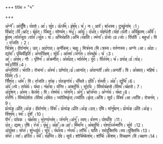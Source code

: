 +++
title = "५"

+++


  
अ꣡ग्ने꣢꣯। आ꣡यूँ꣢꣯षि। प꣣वसे। आ꣢। सु꣣व। ऊ꣡र्ज꣢꣯म्। इ꣡ष꣢꣯म्। च꣣। नः। आरे꣢। बा꣣धस्व। दुच्छु꣡ना꣢म् ।1।  
वि꣣भ्रा꣢ट्।वि꣣।भ्रा꣢ट्। बृ꣣ह꣢त्। पि꣣बतु। सोम्य꣢म्। म꣡धु꣢꣯। आ꣡युः꣢꣯। द꣡ध꣢꣯त्। य꣣ज्ञ꣡प꣢तौ।य꣣ज्ञ꣢।प꣣तौ। अ꣡वि꣢꣯ह्रुतम्।अ꣡वि꣢꣯।ह्रु꣣तम्।वा꣡त꣢꣯जूतः।वा꣡त꣢꣯।जू꣣तः। यः꣢। अ꣣भिर꣡क्ष꣢ति।अ꣣भि।र꣡क्ष꣢꣯ति। त्म꣡ना꣢꣯। प्र꣣जाः꣢।प्र।जाः꣢। पि꣣पर्ति । बहुधा꣢। वि । रा꣣जति । 2।  
चि꣣त्र꣢म्। दे꣣वा꣡ना꣢म्। उत्। अद꣢गात्। अनी꣢कम्। चक्षुः। मित्र꣢स्य।मि।त्रस्य। वरु꣢णस्य। अग्नेः।आ। अ꣣प्राः। द्या꣡वा꣢꣯। पृ꣣थिवी꣡इति꣢। अ꣣न्त꣡रि꣢क्षम्। सू꣡र्यः꣢꣯। आ꣣त्मा꣢।ज꣡ग꣢꣯तः। त꣣स्थु꣡षः꣢। च꣣ ।3।  
आ꣢। अ꣣य꣢म्। गौः । पृ꣡श्निः꣢꣯। अ꣣क्रमीत्। अ꣡स꣢꣯दत्। मा꣣त꣡र꣢म्। पु꣣रः꣢। पि꣣त꣡र꣢म्। च꣣। प्रय꣢न्न्।प्र꣣।य꣢न्न्। स्व꣬३रि꣡ति꣢।4।  
अ꣣न्त꣡रिति꣢। च꣣रति। रोचना꣢। अ꣣स्य꣢। प्रा꣣णा꣢त्।प्र꣣।आना꣢त्। अ꣣पानती꣢।अ꣣प।अनती꣢। वि। अ꣣ख्यत्। महिषः꣢। दि꣡व꣢꣯म्।5।  
त्रिँ꣣श꣢त्। धा꣡म꣢꣯। वि। रा꣣जति। वा꣢क्। प꣣तङ्गा꣡य꣢। धी꣣यते। प्र꣡ति꣢꣯। व꣡स्तोः꣢꣯। अ꣡ह꣢꣯। द्यु꣡भिः꣢꣯।6।  
अ꣡प꣢꣯।त्ये। ता꣣य꣡वः꣢। य꣣था। न꣡क्ष꣢꣯त्रा। य꣣न्ति। अक्तु꣡भिः꣢। सू꣡रा꣢꣯य । वि꣣श्व꣡च꣢क्षसे।वि꣣श्व꣢।च꣣क्षसे। 7।  
अ꣡दृ꣢꣯श्रन्। अ꣣स्य। केत꣡वः꣢। वि। र꣣श्म꣡यः꣢। ज꣡ना꣢꣯न्। अ꣡नु꣢꣯। भ्रा꣡ज꣢꣯न्तः। अ꣣ग्न꣡यः꣢। य꣣था।8।  
त꣣र꣡णिः꣢। वि꣣श्व꣡द꣢र्शतः।वि꣣श्व꣢।द꣣र्षतः। ज्योतिष्कृ꣢त्।ज्यो꣣तिः।कृ꣢त्।अ꣣सि। सूर्य। वि꣡श्वं꣢꣯।आ।भा꣣सि। रोचन꣢म् ।9।  
प्र꣣त्य꣢ङ्।प्र꣣ति।अ꣢ङ। दे꣣वा꣡ना꣢म्। वि꣡शः꣢꣯। प्र꣣त्य꣢ङ्।प्र꣣ति।अ꣢ङ्।उत्। ए꣣षि। मा꣡नु꣢꣯षान्। प्र꣣त्य꣢ङ।प्र꣣ति।अ꣢ङ्। वि꣡श्व꣢꣯म्। स्वः꣢꣯। दृ꣣शे꣢ ।10।  
ये꣡न꣢꣯। पा꣣वक । च꣡क्ष꣢꣯सा। भु꣣रण्य꣡न्त꣢म्। ज꣡ना꣢꣯न्।अ꣡नु꣢꣯। त्वम्। व꣣रुण। प꣡श्य꣢꣯सि ।11।  
उ꣢त्। द्याम्। ए꣣षि। र꣡जः꣢꣯। पृ꣣थु꣢। अ꣡हा꣢꣯।अ।हा꣣। मि꣡मा꣢꣯नः। अ꣣क्तु꣡भिः꣢। प꣡श्य꣢꣯ञ्ज꣡न्मा꣢꣯नि। सू꣣र्य ।12।  
अ꣡यु꣢꣯क्त। स꣣प्त꣢। शु꣣न्ध्यु꣡वः꣢। सू꣡रः꣢꣯। र꣡थ꣢꣯स्य। न꣣प्त्यः꣢꣯। ता꣡भिः꣢꣯। या꣣ति। स्व꣡यु꣢꣯क्तिभिः।स्व।यु꣣क्तिभिः।13।  
स꣣प्त꣢। त्वा꣣। हरि꣡तः꣢। र꣡थे꣢꣯। व꣡ह꣢꣯न्ति। दे꣣व। सूर्य। शोचि꣡ष्केश꣢म्। शो꣣चिः꣢।के꣣शम्। विचक्षण।वि।चक्षण।14।
